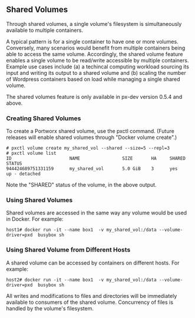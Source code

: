 ## Shared Volumes
Through shared volumes, a single volume's filesystem is simultaneously available to multiple containers. 

A typical pattern is for a single container to have one or more volumes. Conversely, many scenarios would benefit from multiple containers being able to access the same volume. Accordingly, the shared volume feature enables a single volume to be read/write accessible by multiple containers. Example use cases include (a) a techincal computing workload sourcing its input and writing its output to a shared volume and (b) scaling the number of Wordpress containers based on load while managing a single shared volume.

The shared volumes feature is only available in px-dev version 0.5.4 and above.  

### Creating Shared Volumes
To create a Portworx shared volume, use the pxctl command.  (Future releases will enable shared volumes through "Docker volume create".)

```
# pxctl volume create my_shared_vol --shared --size=5 --repl=3
# pxctl volume list
ID			            NAME		        SIZE	   HA	  SHARED	STATUS
944424689751331159	    my_shared_vol	    5.0 GiB	   3	  yes	    up - detached
```

Note the "SHARED" status of the volume, in the above output.

### Using Shared Volumes
Shared volumes are accessed in the same way any  volume would be used in Docker.  For example:

```
host1# docker run -it --name box1  -v my_shared_vol:/data --volume-driver=pxd  busybox sh
```

### Using Shared Volume from Different Hosts
A  shared volume can be accessed by  containers on different hosts. For example:

```
host2# docker run -it --name box1  -v my_shared_vol:/data --volume-driver=pxd  busybox sh
```

All writes and modifications to files and directories will be immediately available to consumers of the shared volume. Concurrency of files is handled by the volume's filesystem. 

